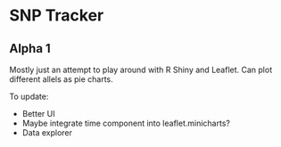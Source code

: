 # SNP Tracker

## Alpha 1
Mostly just an attempt to play around with R Shiny and Leaflet. Can plot different allels as pie charts. 

To update:
- Better UI
- Maybe integrate time component into leaflet.minicharts?
- Data explorer
